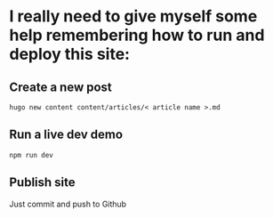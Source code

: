 # I really need to give myself some help remembering how to run and deploy this site:

## Create a new post

`hugo new content content/articles/< article name >.md`



## Run a live dev demo

`npm run dev`

## Publish site

Just commit and push to Github